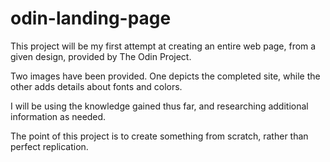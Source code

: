 # odin-landing-page
This project will be my first attempt at creating an entire web page, from a given design, provided by The Odin Project.  

Two images have been provided. One depicts the completed site, while the other adds details about fonts and colors.

I will be using the knowledge gained thus far, and researching additional information as needed.

The point of this project is to create something from scratch, rather than perfect replication.

